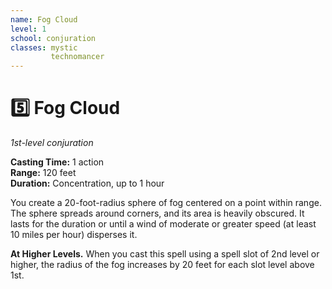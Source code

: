 ```yaml
---
name: Fog Cloud
level: 1
school: conjuration
classes: mystic
         technomancer
---
```


# :five: Fog Cloud 
_1st-level conjuration_ 

**Casting Time:** 1 action    
**Range:** 120 feet    
**Duration:** Concentration, up to 1 hour 

You create a 20-foot-radius sphere of fog centered on a point within range. The sphere spreads around corners, and its area is heavily obscured. It lasts for the duration or until a wind of moderate or greater speed (at least 10 miles per hour) disperses it. 

**At Higher Levels.** When you cast this spell using a spell slot of 2nd level or higher, the radius of the fog increases by 20 feet for each slot level above 1st. 